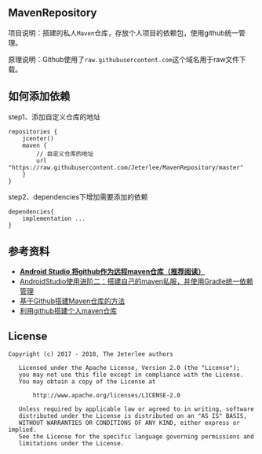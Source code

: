 ## MavenRepository
项目说明：搭建的私人`Maven`仓库，存放个人项目的依赖包，使用github统一管理。

原理说明：Github使用了`raw.githubusercontent.com`这个域名用于raw文件下载。


## 如何添加依赖
step1、添加自定义仓库的地址
```
repositories {  
    jcenter()
    maven {
        // 自定义仓库的地址
        url "https://raw.githubusercontent.com/Jeterlee/MavenRepository/master"
    }
}
```

step2、dependencies下增加需要添加的依赖
```
dependencies{  
    implementation ...  
} 
```


## 参考资料
- [**Android Studio 将github作为远程maven仓库（推荐阅读）**](http://blog.csdn.net/leilba/article/details/49367271)
- [AndroidStudio使用进阶二：搭建自己的maven私服，并使用Gradle统一依赖管理](http://blog.csdn.net/jf_1994/article/details/51228560)
- [基于Github搭建Maven仓库的方法](http://www.jianshu.com/p/3111bcf96cdf)
- [利用github搭建个人maven仓库](http://blog.csdn.net/hengyunabc/article/details/47308913)


## License
```
Copyright (c) 2017 - 2018, The Jeterlee authors 

   Licensed under the Apache License, Version 2.0 (the "License");
   you may not use this file except in compliance with the License.
   You may obtain a copy of the License at

       http://www.apache.org/licenses/LICENSE-2.0

   Unless required by applicable law or agreed to in writing, software
   distributed under the License is distributed on an "AS IS" BASIS,
   WITHOUT WARRANTIES OR CONDITIONS OF ANY KIND, either express or implied.
   See the License for the specific language governing permissions and
   limitations under the License.
```
